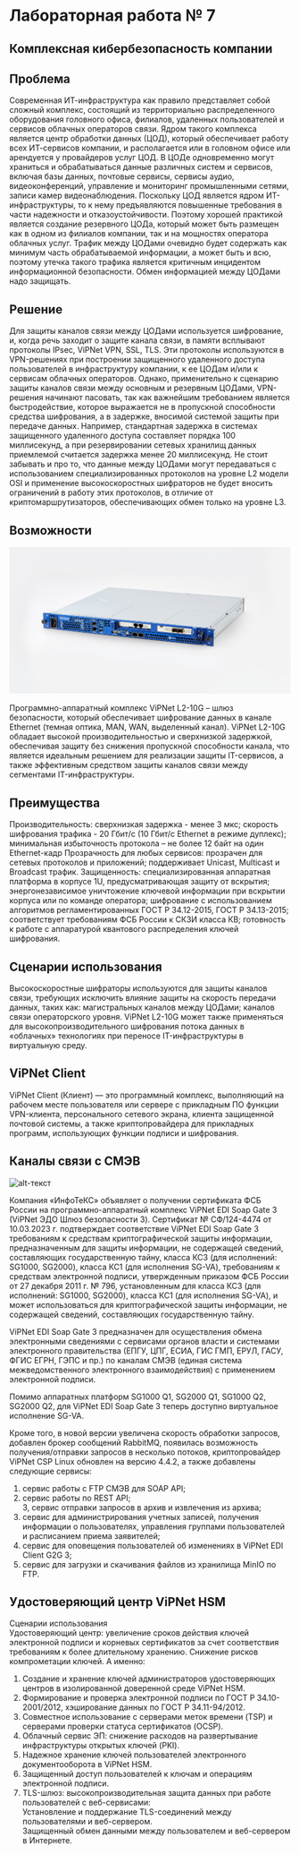 # Лабораторная работа № 7
##  Комплексная кибербезопасность компании 

##  Проблема


  Современная ИТ-инфраструктура как правило представляет собой сложный комплекс, состоящий из территориально распределенного оборудования головного офиса, филиалов, удаленных пользователей и сервисов облачных операторов связи. Ядром такого комплекса является центр обработки данных (ЦОД), который обеспечивает работу всех ИТ-сервисов компании, и располагается или в головном офисе или арендуется у провайдеров услуг ЦОД. В ЦОДе одновременно могут храниться и обрабатываться данные различных систем и сервисов, включая базы данных, почтовые сервисы, сервисы аудио, видеоконференций, управление и мониторинг промышленными сетями, записи камер видеонаблюдения. Поскольку ЦОД является ядром ИТ-инфраструктуры, то к нему предъявляются повышенные требования в части надежности и отказоустойчивости. Поэтому хорошей практикой является создание резервного ЦОДа, который может быть размещен как в одном из филиалов компании, так и на мощностях оператора облачных услуг. Трафик между ЦОДами очевидно будет содержать как минимум часть обрабатываемой информации, а может быть и всю, поэтому утечка такого трафика является критичным инцидентом информационной безопасности.  Обмен информацией между ЦОДами надо защищать.

##  Решение

  Для защиты каналов связи между ЦОДами используется шифрование, и, когда речь заходит о защите канала связи, в памяти всплывают протоколы IPsec, ViPNet VPN, SSL, TLS. Эти протоколы используются в VPN-решениях при построении защищенного удаленного доступа пользователей в инфраструктуру компании, к ее ЦОДам и/или к сервисам облачных операторов. Однако, применительно к сценарию защиты каналов связи между основным и резервным ЦОДами, VPN-решения начинают пасовать, так как важнейшим требованием является быстродействие, которое выражается не в пропускной способности средства шифрования, а в задержке, вносимой системой защиты при передаче данных. Например, стандартная задержка в системах защищенного удаленного доступа составляет порядка 100 миллисекунд, а при резервировании сетевых хранилищ данных приемлемой считается задержка менее 20 миллисекунд. Не стоит забывать и про то, что данные между ЦОДами могут передаваться с использованием специализированных протоколов на уровне L2 модели OSI и применение высокоскоростных шифраторов не будет вносить ограничений в работу этих протоколов, в отличие от криптомаршрутизаторов, обеспечивающих обмен только на уровне L3. 

##  Возможности
![alt-текст][L2-10G]

[L2-10G]:https://github.com/b00mmer/Lab_7/blob/main/PIX_3490.jpg "ViPNet L2-10G"

  Программно-аппаратный комплекс ViPNet L2-10G – шлюз безопасности, который обеспечивает шифрование данных в канале Ethernet (темная оптика, MAN, WAN, выделенный канал). ViPNet L2-10G обладает высокой производительностью и сверхнизкой задержкой, обеспечивая защиту без снижения пропускной способности канала, что является идеальным решением для реализации защиты IT-сервисов, а также эффективным средством защиты каналов связи между сегментами IT-инфраструктуры.

##  Преимущества

Производительность:
сверхнизкая задержка - менее 3 мкс;
скорость шифрования трафика - 20 Гбит/с (10 Гбит/с Ethernet в режиме дуплекс);
минимальная избыточность протокола – не более 12 байт на один Ethernet-кадр
Прозрачность для любых сервисов:
прозрачен для сетевых протоколов и приложений;
поддерживает Unicast, Multicast и Broadcast трафик.
Защищенность:
специализированная аппаратная платформа в корпусе 1U, предусматривающая защиту от вскрытия;
энергонезависимое уничтожение ключевой информации при вскрытии корпуса или по команде оператора;
шифрование с использованием алгоритмов регламентированных ГОСТ Р 34.12-2015, ГОСТ Р 34.13-2015;
соответствует требованиям ФСБ России к СКЗИ класса КВ;
готовность к работе с аппаратурой квантового распределения ключей шифрования.

##  Сценарии использования

Высокоскоростные шифраторы используются для защиты каналов связи, требующих исключить влияние защиты на скорость передачи данных, таких как:
магистральных каналов между ЦОДами;
каналов связи операторского уровня.
ViPNet L2-10G может также применяться для высокопроизводительного шифрования потока данных в «облачных» технологиях при переносе IT-инфраструктуры в виртуальную среду.

##  ViPNet Client

ViPNet Client (Клиент) — это программный комплекс, выполняющий на рабочем месте пользователя или сервере с прикладным ПО функции VPN-клиента, персонального сетевого экрана, клиента защищенной почтовой системы, а также криптопровайдера для прикладных программ, использующих функции подписи и шифрования.

## Каналы связи с СМЭВ

![alt-текст][SOAP]

[SOAP]:https://github.com/b00mmer/Lab_7/blob/main/soap.jpg "ViPNet EDI Soap Gate 3"

Компания «ИнфоТеКС» объявляет о получении сертификата ФСБ России на программно-аппаратный комплекс ViPNet EDI Soap Gate 3 (ViPNet ЭДО Шлюз безопасности 3). Сертификат № СФ/124-4474 от 10.03.2023 г. подтверждает соответствие ViPNet EDI Soap Gate 3 требованиям к средствам криптографической защиты информации, предназначенным для защиты информации, не содержащей сведений, составляющих государственную тайну, класса КС3 (для исполнений: SG1000, SG2000), класса КС1 (для исполнения SG-VA), требованиям к средствам электронной подписи, утвержденным приказом ФСБ России от 27 декабря 2011 г. № 796, установленным для класса КС3 (для исполнений: SG1000, SG2000), класса КС1 (для исполнения SG-VA), и может использоваться для криптографической защиты информации, не содержащей сведений, составляющих государственную тайну.

ViPNet EDI Soap Gate 3 предназначен для осуществления обмена электронными сведениями с сервисами органов власти и системами электронного правительства (ЕПГУ, ЦПГ, ЕСИА, ГИС ГМП, ЕРУЛ, ГАСУ, ФГИС ЕГРН, ГЭПС и пр.) по каналам СМЭВ (единая система межведомственного электронного взаимодействия) с применением электронной подписи.

Помимо аппаратных платформ SG1000 Q1, SG2000 Q1, SG1000 Q2, SG2000 Q2, для ViPNet EDI Soap Gate 3 теперь доступно виртуальное исполнение SG-VA.

Кроме того, в новой версии увеличена скорость обработки запросов, добавлен брокер сообщений RabbitMQ, появилась возможность получения/отправки запросов в несколько потоков, криптопровайдер ViPNet CSP Linux обновлен на версию 4.4.2, а также добавлены следующие сервисы:  
1. сервис работы с FTP СМЭВ для SOAP API;  
2. сервис работы по REST API;  
3, сервис отправки запросов в архив и извлечения из архива;  
4. сервис для администрирования учетных записей, получения информации о пользователях, управления группами пользователей и расписанием приема заявителей;  
5. сервис для оповещения пользователей об изменениях в ViPNet EDI Client G2G 3;  
6. сервис для загрузки и скачивания файлов из хранилища MinIO по FTP.  



##  Удостоверяющий центр ViPNet HSM

Сценарии использования  
Удостоверяющий центр: увеличение сроков действия ключей электронной подписи и корневых сертификатов за счет соответствия требованиям к более длительному хранению. Снижение рисков компрометации ключей. А именно:  
1. Создание и хранение ключей администраторов удостоверяющих центров в изолированной доверенной среде ViPNet HSM.  
2. Формирование и проверка электронной подписи по ГОСТ Р 34.10-2001/2012, хэширование данных по ГОСТ Р 34.11-94/2012.  
3. Совместное использование с серверами меток времени (TSP) и серверами проверки статуса сертификатов (OCSP).  
4. Облачный сервис ЭП: снижение расходов на развертывание инфраструктуры открытых ключей (PKI).  
5. Надежное хранение ключей пользователей электронного документооборота в ViPNet HSM.
6. Защищенный доступ пользователей к ключам и операциям электронной подписи.
7. TLS-шлюз: высокопроизводительная защита данных при работе пользователей с веб-сервисами:  
Установление и поддержание TLS-соединений между пользователями и веб-сервером.  
Защищенный обмен данными между пользователем и веб-сервером в Интернете.
